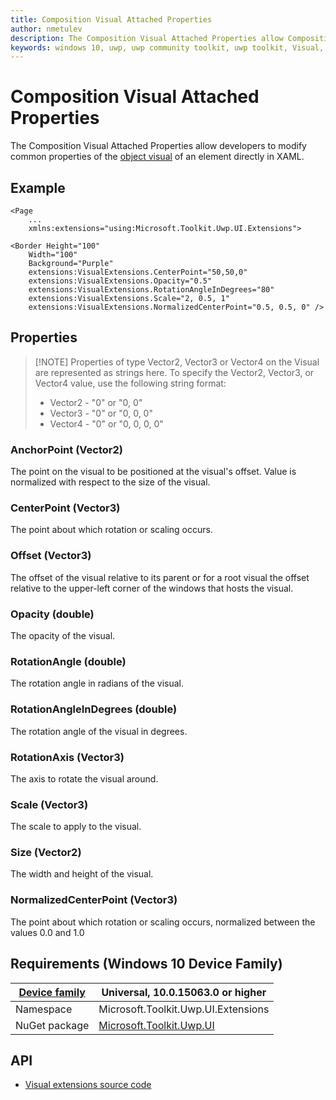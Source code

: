 ```yaml
---
title: Composition Visual Attached Properties
author: nmetulev
description: The Composition Visual Attached Properties allow Composition Visual Properties to be modified directly in XAML
keywords: windows 10, uwp, uwp community toolkit, uwp toolkit, Visual, composition, xaml, attached property
---
```


# Composition Visual Attached Properties

The Composition Visual Attached Properties allow developers to modify common properties of the [object visual](https://docs.microsoft.com/en-us/uwp/api/Windows.UI.Composition.Visual) of an element directly in XAML. 

## Example

```xaml
<Page
    ...
    xmlns:extensions="using:Microsoft.Toolkit.Uwp.UI.Extensions">

<Border Height="100"
	Width="100"
	Background="Purple"
	extensions:VisualExtensions.CenterPoint="50,50,0"
	extensions:VisualExtensions.Opacity="0.5"
	extensions:VisualExtensions.RotationAngleInDegrees="80"
	extensions:VisualExtensions.Scale="2, 0.5, 1"
	extensions:VisualExtensions.NormalizedCenterPoint="0.5, 0.5, 0" />
```

## Properties

> [!NOTE] Properties of type Vector2, Vector3 or Vector4 on the Visual are represented as strings here. To specify the Vector2, Vector3, or Vector4 value, use the following string format:
> * Vector2 - "0" or "0, 0"
> * Vector3 - "0" or "0, 0, 0"
> * Vector4 - "0" or "0, 0, 0, 0"

### AnchorPoint (Vector2)
The point on the visual to be positioned at the visual's offset. Value is normalized with respect to the size of the visual.

### CenterPoint (Vector3)
The point about which rotation or scaling occurs. 

### Offset (Vector3)
The offset of the visual relative to its parent or for a root visual the offset relative to the upper-left corner of the windows that hosts the visual. 

### Opacity (double)
The opacity of the visual.

### RotationAngle (double)
The rotation angle in radians of the visual.

### RotationAngleInDegrees (double)
The rotation angle of the visual in degrees.

### RotationAxis (Vector3)
The axis to rotate the visual around. 

### Scale (Vector3)
The scale to apply to the visual.

### Size (Vector2)
The width and height of the visual.

### NormalizedCenterPoint (Vector3)
The point about which rotation or scaling occurs, normalized between the values 0.0 and 1.0

## Requirements (Windows 10 Device Family)

| [Device family](http://go.microsoft.com/fwlink/p/?LinkID=526370) | Universal, 10.0.15063.0 or higher |
| --- | --- |
| Namespace | Microsoft.Toolkit.Uwp.UI.Extensions |
| NuGet package | [Microsoft.Toolkit.Uwp.UI](https://www.nuget.org/packages/Microsoft.Toolkit.Uwp.UI/) |

## API

* [Visual extensions source code](https://github.com/Microsoft/UWPCommunityToolkit/blob/master/Microsoft.Toolkit.Uwp.UI/Extensions/Visual/VisualExtensions.cs)

